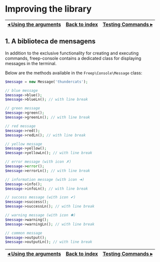 # Improving the library

[◂ Using the arguments](06-using-the-arguments.md) | [Back to index](index.md) | [Testing Commands ▸](08-testing-commands.md)
-- | -- | --

## 1. A biblioteca de mensagens

In addition to the exclusive functionality for creating and executing commands, freep-console contains a dedicated class for displaying messages in the terminal.

Below are the methods available in the `Freep\Console\Message` class:

```php
$message = new Message('thundercats');

// blue message
$message->blue();
$message->blueLn(); // with line break

// green message
$message->green();
$message->greenLn(); // with line break

// red message
$message->red();
$message->redLn(); // with line break

// yellow message
$message->yellow();
$message->yellowLn(); // with line break

// error message (with icon ✗)
$message->error();
$message->errorLn(); // with line break

// information message (with icon ➜)
$message->info();
$message->infoLn(); // with line break

// success message (with icon ✔)
$message->success();
$message->successLn(); // with line break

// warning message (with icon ✱)
$message->warning();
$message->warningLn(); // with line break

// common message
$message->output();
$message->outputLn(); // with line break
```

[◂ Using the arguments](06-using-the-arguments.md) | [Back to index](index.md) | [Testing Commands ▸](08-testing-commands.md)
-- | -- | --
